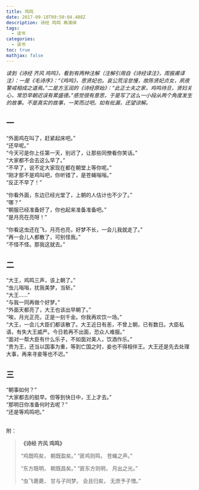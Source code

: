 ```yaml
---
title: 鸡鸣
date: 2017-09-18T09:50:04.408Z
description: 诗经 鸡鸣 再演绎
tags:
  - 读书
categories:
  - 读书
toc: true
mathjax: false
---
```

*读到《诗经 齐风 鸡鸣》，看到有两种注解（注解引用自《诗经译注》，周振甫译注）：一是《毛诗序》：“《鸡鸣》，思贤妃也。哀公荒淫怠慢，故陈贤妃贞女，夙夜警戒相成之道焉。”二是方玉润的《诗经原始》：“此正士夫之家，鸡鸣待旦，贤妇关心，常恐早朝迟误有累盛德。”感觉很有意思，于是写了这么一小段从两个角度发生的故事。不是真实的故事，一笑而过吧。如有纰漏，还望谅解。*  

<!-- more -->    

## 一

“外面鸡在叫了，赶紧起床吧。”<br />
“还早呢。”<br />
“今天可是你上任第一天，别迟了，让那些同僚看你笑话。”<br />
“大家都不会去这么早了。”<br />
“不早了，说不定大家现在都在朝堂上等你呢。”<br />
“刚才那不是鸡叫吧，你听错了，是苍蝇嗡嗡。”<br />
“反正不早了！”<br />

“你看外面，东边已经光堂了，上朝的人估计也不少了。”<br />
“哪？”<br />
“朝服已经准备好了，你也起来准备准备吧。”<br />
“是月亮在亮呀！”<br />

“你看这虫还在飞，月亮也亮，好梦不长，一会儿我就走了。”<br />
“再一会儿人都散了，可别怪我。”<br />
“不怪不怪。那我这就去。”<br />

## 二

“大王，鸡鸣三声，该上朝了。”<br />
“虫儿嗡嗡，扰我美梦，当斩。”<br />
“大王……”<br />
“与我一同再做个好梦。”<br />
“外面天都亮了，大王也该出早朝了。”<br />
“唉，月光正亮，正是一刻千金。你我再欢饮一场。”<br />
“大王，一会儿大臣们都该散了。大王近日有恙，不曾上朝，已有数日。大臣私语，有失大王威严。今日若再不出面，恐众人难服。”<br />
“面对一帮大臣有什么乐子，不如面对美人，饮酒作乐。”<br />
“贵为王，还当以国事为重，等到亡国之时，妾也不得相伴王。大王还是先去处理大事，再来寻妾等也不迟。”<br />

## 三

“朝事如何？”<br />
“大家都去的挺早。但等到快日中，王上才去。”<br />
“那明日你准备何时去呢？”<br />
“还是等鸡鸣吧。”<br />
<br />

附：

> **《诗经 齐风 鸡鸣》**
>
> “鸡既鸣矣，
> 朝既盈矣。”
> “匪鸡则鸣，
> 苍蝇之声。”
>
> “东方既明，
> 朝既昌矣。”
> “匪东方则明，
> 月出之光。”
>
> “虫飞薨薨，
> 甘与子同梦。
> 会且归矣，
> 无庶予子憎。”
